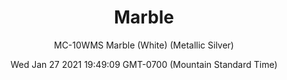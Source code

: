 ---
category: "wall-covering"
date: Wed Jan 27 2021 19:49:09 GMT-0700 (Mountain Standard Time)
description: "null"
designer: "Michael Cina"
href: "https://www.areaenvironments.com/michael-cina"
image_primary: "./img/MC+marble+white+silver.jpg"
image_secondary: "./img/12534528_1012874698769185_974049145_n.jpg"
image_thumb: "./img/Michael+Cina.png"
manufacturer: "Area Environments"
slug: "/manufacturers/area-environments/wall-covering/marble"
slug_destination: area-environments,
subtitle: "MC-10WMS  Marble (White) (Metallic Silver)"
tags:
  - "area-environments"
  - "wall-covering"
title: "Marble"
---